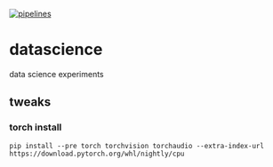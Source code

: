 [![pipelines](https://github.com/jtviegas/datascience/actions/workflows/pipeline.yml/badge.svg)](https://github.com/jtviegas/datascience/actions/workflows/pipeline.yml)

# datascience
data science experiments


## tweaks

### torch install

`pip install --pre torch torchvision torchaudio --extra-index-url https://download.pytorch.org/whl/nightly/cpu`
